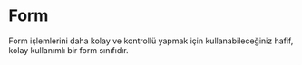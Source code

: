 # Form
Form işlemlerini daha kolay ve kontrollü yapmak için kullanabileceğiniz hafif, kolay kullanımlı bir form sınıfıdır.
